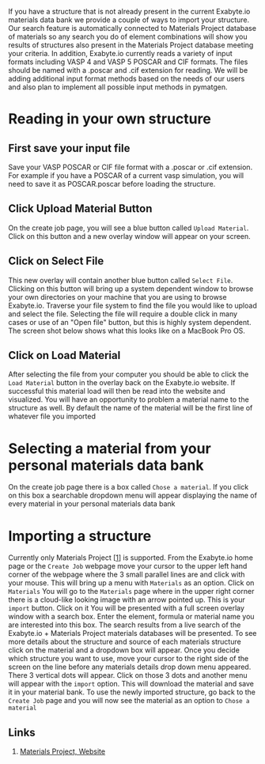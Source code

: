 If you have a structure that is not already present in the current Exabyte.io materials data bank we provide a couple of ways to import your structure.  Our search feature is automatically connected to Materials Project database of materials so any search you do of element combinations will show you results of structures also present in the Materials Project database meeting your criteria.  In addition, Exabyte.io currently reads a variety of input formats including VASP 4 and VASP 5 POSCAR and CIF formats.  The files should be named with a .poscar and .cif extension for reading.  We will be adding additional input format methods based on the needs of our users and also plan to implement all possible input methods in pymatgen.

# Reading in your own structure
## First save your input file
Save your VASP POSCAR or CIF file format with a .poscar or .cif extension.  For example if you have a POSCAR of a current vasp simulation, you will need to save it as POSCAR.poscar before loading the structure.
## Click Upload Material Button
On the create job page, you will see a blue button called `Upload Material`.  Click on this button and a new overlay window will appear on your screen.
## Click on Select File
This new overlay will contain another blue button called `Select File`.  Clicking on this button will bring up a system dependent window to browse your own directories on your machine that you are using to browse Exabyte.io.  Traverse your file system to find the file you would like to upload and select the file.  Selecting the file will require a double click in many cases or use of an "Open file" button, but this is highly system dependent.  The screen shot below shows what this looks like on a MacBook Pro OS.
## Click on Load Material
After selecting the file from your computer you should be able to click the `Load Material` button in the overlay back on the Exabyte.io website.  If successful this material load will then be read into the website and visualized.  You will have an opportunity to problem a material name to the structure as well.  By default the name of the material will be the first line of whatever file you imported

# Selecting a material from your personal materials data bank
On the create job page there is a box called `Chose a material`.  If you click on this box a searchable dropdown menu will appear displaying the name of every material in your personal materials data bank

# Importing a structure
Currently only Materials Project [[1](#links)] is supported.
From the Exabyte.io home page or the `Create Job` webpage move your cursor to the upper left hand corner of the webpage where the 3 small parallel lines are and click with your mouse.
This will bring up a menu with `Materials` as an option.  Click on `Materials`
You will go to the `Materials` page where in the upper right corner there is a cloud-like looking image with an arrow pointed up.  This is your `import` button.  Click on it
You will be presented with a full screen overlay window with a search box.  Enter the element, formula or material name you are interested into this box.  The search results from a live search of the Exabyte.io + Materials Project materials databases will be presented.
To see more details about the structure and source of each materials structure click on the material and a dropdown box will appear.
Once you decide which structure you want to use, move your cursor to the right side of the screen on the line before any materials details drop down menu appeared.  There 3 vertical dots will appear.  Click on those 3 dots and another menu will appear with the `import` option.  This will download the material and save it in your material bank.
To use the newly imported structure, go back to the `Create Job` page and you will now see the material as an option to `Chose a material`


## Links

1. [Materials Project, Website](https://materialsproject.org/)

